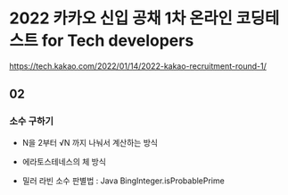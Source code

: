 # 2022 카카오 신입 공채 1차 온라인 코딩테스트 for Tech developers 

https://tech.kakao.com/2022/01/14/2022-kakao-recruitment-round-1/


## 02

### 소수 구하기 

- N을 2부터 √N 까지 나눠서 계산하는 방식 

- 에라토스테네스의 체 방식

- 밀러 라빈 소수 판별법 : Java BingInteger.isProbablePrime


